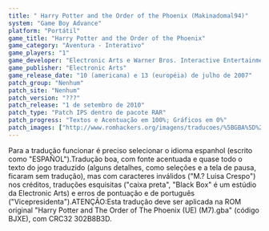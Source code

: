 ```yaml
---
title: " Harry Potter and the Order of the Phoenix (Makinadomal94)"
system: "Game Boy Advance"
platform: "Portátil"
game_title: "Harry Potter and the Order of the Phoenix"
game_category: "Aventura - Interativo"
game_players: "1"
game_developer: "Electronic Arts e Warner Bros. Interactive Entertainment"
game_publisher: "Electronic Arts"
game_release_date: "10 (americana) e 13 (européia) de julho de 2007"
patch_group: "Nenhum"
patch_site: "Nenhum"
patch_version: "???"
patch_release: "1 de setembro de 2010"
patch_type: "Patch IPS dentro de pacote RAR"
patch_progress: "Textos e Acentuação em 100%; Gráficos em 0%"
patch_images: ["http://www.romhackers.org/imagens/traducoes/%5BGBA%5D%20Harry%20Potter%20and%20the%20Order%20of%20the%20Phoenix%20-%20Makinadomal94%20-%201.png","http://www.romhackers.org/imagens/traducoes/%5BGBA%5D%20Harry%20Potter%20and%20the%20Order%20of%20the%20Phoenix%20-%20Makinadomal94%20-%202.png","http://www.romhackers.org/imagens/traducoes/%5BGBA%5D%20Harry%20Potter%20and%20the%20Order%20of%20the%20Phoenix%20-%20Makinadomal94%20-%203.png"]
---
```

Para a tradução funcionar é preciso selecionar o idioma espanhol (escrito como "ESPAÑOL").Tradução boa, com fonte acentuada e quase todo o texto do jogo traduzido (alguns detalhes, como seleções e a tela de pausa, ficaram sem tradução), mas com caracteres inválidos ("M.? Luisa Crespo") nos créditos, traduções esquisitas ("caixa preta", "Black Box" é um estúdio da Electronic Arts) e erros de pontuação e de português ("Vicepresidenta").ATENÇÃO:Esta tradução deve ser aplicada na ROM original "Harry Potter and The Order of The Phoenix (UE) (M7).gba" (código BJXE), com CRC32 302B8B3D.